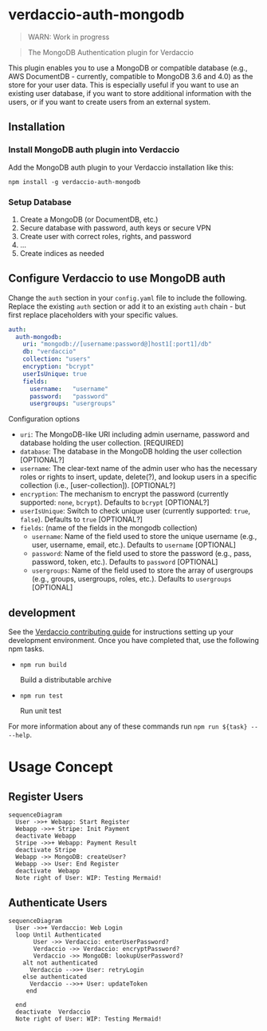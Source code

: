 # verdaccio-auth-mongodb

> WARN: Work in progress

> The MongoDB Authentication plugin for Verdaccio

This plugin enables you to use a MongoDB or compatible database (e.g., AWS DocumentDB - currently, compatible to MongoDB 3.6 and 4.0) as the store for your user data. 
This is especially useful if you want to use an existing user database, if you want to store additional information with the users, or if you want to create users from an external system.

## Installation

### Install MongoDB auth plugin into Verdaccio

Add the MongoDB auth plugin to your Verdaccio installation like this:

```shell
npm install -g verdaccio-auth-mongodb
```

### Setup Database

1. Create a MongoDB (or DocumentDB, etc.)
2. Secure database with password, auth keys or secure VPN
3. Create user with correct roles, rights, and password
4. ...
5. Create indices as needed

## Configure Verdaccio to use MongoDB auth

Change the `auth` section in your `config.yaml` file to include the following. Replace the existing `auth` section or add it to an existing `auth` chain - but first replace placeholders with your specific values.

```yaml
auth:
  auth-mongodb:
    uri: "mongodb://[username:password@]host1[:port1]/db"
    db: "verdaccio"
    collection: "users"
    encryption: "bcrypt"
    userIsUnique: true
    fields:
      username:   "username"
      password:   "password"
      usergroups: "usergroups"
```

Configuration options
* `uri`: The MongoDB-like URI including admin username, password and database holding the user collection. [REQUIRED]
* `database`: The database in the MongoDB holding the user collection [OPTIONAL?]
* `username`: The clear-text name of the admin user who has the necessary roles or rights to insert, update, delete(?), and lookup users in a specific collection (i.e., [user-collection]). [OPTIONAL?]
* `encryption`: The mechanism to encrypt the password (currently supported: `none`, `bcrypt`). Defaults to `bcrypt` [OPTIONAL?]
* `userIsUnique`: Switch to check unique user (currently supported: `true`, `false`). Defaults to `true` [OPTIONAL?]
* `fields`: (name of the fields in the mongodb collection)
  * `username`: Name of the field used to store the unique username (e.g., user, username, email, etc.). Defaults to `username` [OPTIONAL]
  * `password`: Name of the field used to store the password (e.g., pass, password, token, etc.). Defaults to `password` [OPTIONAL]
  * `usergroups`: Name of the field used to store the array of usergroups (e.g., groups, usergroups, roles, etc.). Defaults to `usergroups` [OPTIONAL]

## development

See the [Verdaccio contributing guide](https://github.com/verdaccio/verdaccio/blob/master/CONTRIBUTING.md) for instructions setting up your development environment. 
Once you have completed that, use the following npm tasks.

  - `npm run build`

    Build a distributable archive

  - `npm run test`

    Run unit test

For more information about any of these commands run `npm run ${task} -- --help`.

# Usage Concept

## Register Users
```mermaid
sequenceDiagram  
  User ->>+ Webapp: Start Register
  Webapp ->>+ Stripe: Init Payment
  deactivate Webapp
  Stripe ->>+ Webapp: Payment Result
  deactivate Stripe
  Webapp ->> MongoDB: createUser?
  Webapp ->> User: End Register
  deactivate  Webapp
  Note right of User: WIP: Testing Mermaid!
```

## Authenticate Users

```mermaid
sequenceDiagram
  User ->>+ Verdaccio: Web Login
  loop Until Authenticated
       User ->> Verdaccio: enterUserPassword?
       Verdaccio ->> Verdaccio: encryptPassword?
       Verdaccio ->> MongoDB: lookupUserPassword?
	alt not authenticated  
      Verdaccio -->>+ User: retryLogin
    else authenticated
      Verdaccio -->>+ User: updateToken
	 end
      
  end
  deactivate  Verdaccio
  Note right of User: WIP: Testing Mermaid!
```

